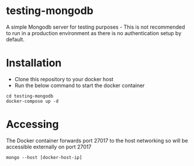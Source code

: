 # testing-mongodb

A simple Mongodb server for testing purposes - This is not recommended to run in a production environment as there is no authentication setup by default.

# Installation

* Clone this repository to your docker host 
* Run the below command to start the docker container

```
cd testing-mongodb
docker-compose up -d 
```

# Accessing

The Docker container forwards port 27017 to the host networking so will be accessible externally on port 27017

```
mongo --host [docker-host-ip]
```